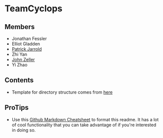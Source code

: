 # TeamCyclops

## Members
* Jonathan Fessler
* Elliot Gladden
* [Patrick Jarrold](https://github.com/pjarrold)
* Zhi Yan
* [John Zeller](https://github.com/JohnLZeller)
* Yi Zhao

## Contents
* Template for directory structure comes from [here](http://davidwalsh.name/firefox-extension-template)

## ProTips
* Use this [Github Markdown Cheatsheet](https://github.com/adam-p/markdown-here/wiki/Markdown-Cheatsheet) to format this readme. It has a lot of cool functionality that you can take advantage of if you're interested in doing so.